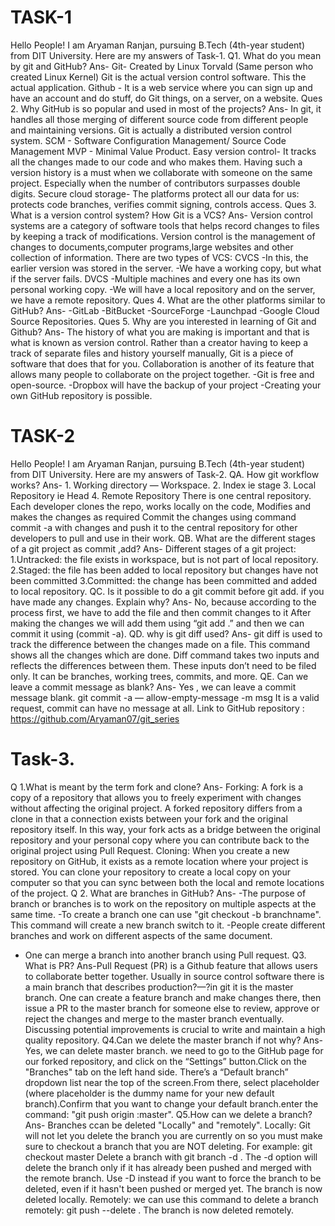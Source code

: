 # TASK-1
Hello People!
I am Aryaman Ranjan, pursuing B.Tech (4th-year student) from DIT University.
Here are my answers of Task-1.
Q1. What do you mean by git and GitHub?
Ans- Git- Created by Linux Torvald (Same person who created Linux Kernel)
         Git is the actual version control software. This the actual application.
         Github - It is a web service where you can sign up and have an account and do stuff, do Git things, on a server, on a website.
Ques 2. Why GitHub is so popular and used in most of the projects?
Ans- In git, it handles all those merging of different source code from different people and maintaining versions.
 Git is actually a distributed version control system.
 SCM - Software Configuration Management/ Source Code Management                                                                                                                              MVP - Minimal Value Product.
Easy version control- It tracks all the changes made to our code and who makes them. Having such a version history is a must when we           collaborate with someone on the same project. Especially when the number of contributors surpasses double digits.                                                        Secure cloud storage- The platforms protect all our data for us: protects code branches, verifies commit signing, controls access.
Ques 3. What is a version control system? How Git is a VCS?
Ans- Version control systems are a category of software tools that helps record changes to files by keeping a track of modifications.
         Version control is the management of changes to documents,computer programs,large websites and other collection of information.
	There are two types of VCS:
        CVCS -In this, the earlier version was stored in the server.
                   -We have a working copy, but what if the server fails.
        DVCS -Multiple machines and every one has its own personal working copy.
                   -We will have a local repository and on the server, we have a remote repository.
Ques 4. What are the other platforms similar to GitHub?
Ans- -GitLab
         -BitBucket
         -SourceForge
         -Launchpad
         -Google Cloud Source Repositories.
Ques 5. Why are you interested in learning of Git and Github?
Ans- The history of what you are making is important and that is what is known as version control.
           Rather than a creator having to keep a track of separate files and history yourself manually, Git is a piece of software that does that for you.
           Collaboration is another of its feature that allows many people to collaborate on the project together.
          -Git is free and open-source.
	  -Dropbox will have the backup of your project
          -Creating your own GitHub repository is possible. 

# TASK-2
Hello People!
I am Aryaman Ranjan, pursuing B.Tech (4th-year student) from DIT University.
Here are my answers of Task-2.
QA. How git workflow works?
Ans- 1. Working directory — Workspace.
2. Index ie stage
3. Local Repository ie Head
4. Remote Repository
There is one central repository.
Each developer clones the repo,
works locally on the code,
Modifies and makes the changes as required
Commit the changes using command commit -a with changes
and push it to the central repository
for other developers to pull and use in their work.
QB. What are the different stages of a git project as commit ,add?
Ans- Different stages of a git project:
     1.Untracked: the file exists in workspace, but is not part of local repository.
     2.Staged: the file has been added to local repository but changes have not been committed
     3.Committed: the change has been committed and added to local repository.
QC. Is it possible to do a git commit before git add. if you have made any changes. Explain why?
Ans-  No, because according to the process
first, we have to add the file and then commit changes to it
After making the changes we will add them using “git add .”
and then we can commit it using (commit -a).
QD. why is git diff used?
Ans- git diff is used to track the difference between the changes made on a file. This command shows all the
changes which are done. Diff command takes two inputs and reflects the differences between them. These inputs don’t need to be filed only.
It can be branches, working trees, commits, and more.
QE. Can we leave a commit message as blank?
Ans- Yes , we can leave a commit message blank.
git commit -a — allow-empty-message -m msg
It is a valid request, commit can have no message at all.
Link to GitHub repository :
https://github.com/Aryaman07/git_series

# Task-3.
Q 1.What is meant by the term fork and clone?
Ans- Forking: A fork is a copy of a repository that allows you to freely experiment with changes without affecting the original project. A forked repository differs from a clone in that a connection exists between your fork and the original repository itself. In this way, your fork acts as a bridge between the original repository and your personal copy where you can contribute back to the original project using Pull Request.
Cloning: When you create a new repository on GitHub, it exists as a remote location where your project is stored. You can clone your repository to create a local copy on your computer so that you can sync between both the local and remote locations of the project. 
Q 2. What are branches in GitHub?
Ans-
-The purpose of branch or branches is to work on the repository on multiple aspects at the same time.
-To create a branch one can use "git checkout -b branchname". This command will create a new branch switch to it.
-People create different branches and work on different aspects of the same document.
- One can merge a branch into another branch using Pull request.
Q3. What is PR?
Ans-Pull Request (PR) is a Github feature that allows users to collaborate better together. Usually in source control software there is a main branch that describes production?—?in git it is the master branch. One can create a feature branch and make changes there, then issue a PR to the master branch for someone else to review, approve or reject the changes and merge to the master branch eventually. Discussing potential improvements is crucial to write and maintain a high quality repository.
Q4.Can we delete the master branch if not why?
Ans- Yes, we can delete master branch.
we need to go to the GitHub page for our forked repository, and click on the “Settings” button.Click on the "Branches" tab on the left hand side. There’s a “Default branch” dropdown list near the top of the screen.From there, select placeholder (where placeholder is the dummy name for your new default branch).Confirm that you want to change your default branch.enter the command: "git push origin :master".
Q5.How can we delete a branch?
Ans- Branches ccan be deleted "Locally" and "remotely".
Locally:
Git will not let you delete the branch you are currently on so you must make sure to checkout a branch that you are NOT deleting. For example: git checkout master
Delete a branch with git branch -d <branch>.
The -d option will delete the branch only if it has already been pushed and merged with the remote branch. Use -D instead if you want to force the branch to be deleted, even if it hasn't been pushed or merged yet.
The branch is now deleted locally.
Remotely:
we can use this command to delete a branch remotely:
 git push <remote> --delete <branch>.
The branch is now deleted remotely.
